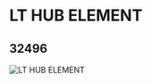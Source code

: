# LT HUB ELEMENT
## 32496
![LT HUB ELEMENT](https://lc-www-live-s.legocdn.com/media/bricks/5/2/4184101.jpg)